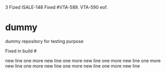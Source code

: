 3
Fized ISALE-148 Fixed #VTA-589.
VTA-590 eof.


dummy
=====

dummy repository for testing purpose

Fixed in build #

new line
one more new line 
one more new line 
one more new line 
one more new line 
one more new line 
one more new line 
one more new line 